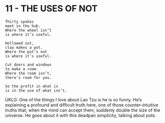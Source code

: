# 11 - THE USES OF NOT


```
Thirty spokes  
meet in the hub.  
Where the wheel isn’t  
is where it’s useful.  

Hollowed out,  
clay makes a pot.  
Where the pot’s not  
is where it’s useful.  

Cut doors and windows  
to make a room.  
Where the room isn’t,  
there’s room for you.  

So the profit in what is  
is in the use of what isn’t.  
```

UKLG: One of the things I love about Lao Tzu is he is so funny. He’s explaining a profound and difficult truth here, one of those counter-intuitive truths that, when the mind can accept them, suddenly double the size of the universe. He goes about it with this deadpan simplicity, talking about pots.  

